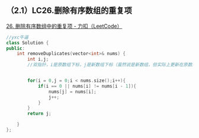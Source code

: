 ## （2.1）LC26.删除有序数组的重复项

[26. 删除有序数组中的重复项 - 力扣（LeetCode）](https://leetcode.cn/problems/remove-duplicates-from-sorted-array/)

```c++
//yxc牛逼
class Solution {
public:
    int removeDuplicates(vector<int>& nums) {
        int i,j;
        //双指针，i是原数组下标，j是新数组下标（虽然说是新数组，但实际上更新在原数组中）


        for(i = 0,j = 0;i < nums.size();i++){
            if(i == 0 || nums[i] != nums[i - 1]){
                nums[j] = nums[i];
                j++;
            }
        }
        return j;

    }
};
```

